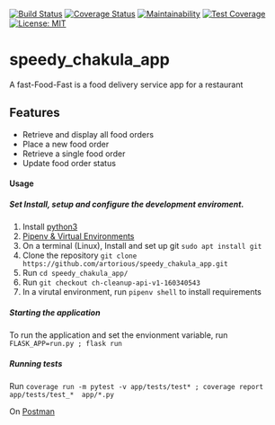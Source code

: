 [![Build Status](https://travis-ci.com/artorious/speedy_chakula_app.svg?branch=ch-improve-config-settings-160485668)](https://travis-ci.com/artorious/speedy_chakula_app) 
[![Coverage Status](https://coveralls.io/repos/github/artorious/speedy_chakula_app/badge.svg?branch=ch-improve-config-settings-160485668)](https://coveralls.io/github/artorious/speedy_chakula_app?branch=ch-improve-config-settings-160485668) 
[![Maintainability](https://api.codeclimate.com/v1/badges/a99a88d28ad37a79dbf6/maintainability)](https://codeclimate.com/github/codeclimate/codeclimate/maintainability)
[![Test Coverage](https://api.codeclimate.com/v1/badges/a99a88d28ad37a79dbf6/test_coverage)](https://codeclimate.com/github/codeclimate/codeclimate/test_coverage) 
[![License: MIT](https://img.shields.io/badge/License-MIT-yellow.svg)](https://opensource.org/licenses/MIT)

# speedy_chakula_app
A fast-Food-Fast is a food delivery service app for a restaurant

## Features
* Retrieve and display all food orders 
* Place a new food order
* Retrieve a single food order
* Update food order status



#### Usage
##### Set Install, setup and configure the development enviroment.

1. Install [python3](https://www.python.org/download/releases/3.6.4/)
2. [Pipenv & Virtual Environments](http://docs.python-guide.org/en/latest/dev/virtualenvs/)
3. On a  terminal (Linux), Install and set up git `sudo apt install git` 
4. Clone the repository `git clone https://github.com/artorious/speedy_chakula_app.git`
5. Run `cd speedy_chakula_app/`
6. Run `git checkout ch-cleanup-api-v1-160340543`
7. In a virutal environment, run `pipenv shell` to install requirements

##### Starting the application
To run the application and set the envionment variable, 
run `FLASK_APP=run.py ; flask run`

##### Running tests
Run `coverage run -m pytest -v app/tests/test* ; coverage report app/tests/test_*  app/*.py `

On [Postman](https://www.getpostman.com/collections/dbfd44a4306fe46d66a4) 
